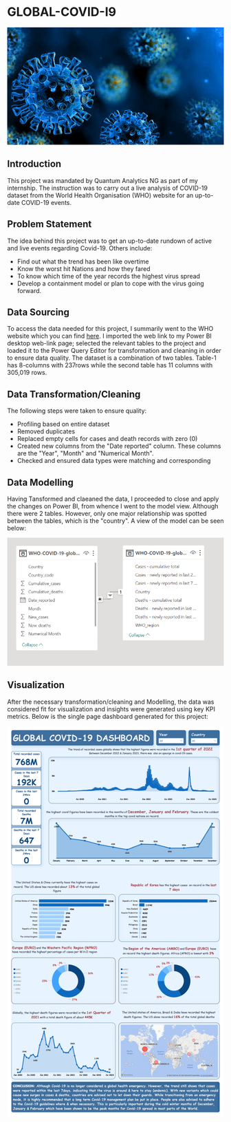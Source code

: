 # GLOBAL-COVID-I9

![](Covid_Virus.jpg)

## Introduction
This project was mandated by Quantum Analytics NG as part of my internship. The instruction was to carry out a live analysis of COVID-19 dataset from the World Health Organisation (WHO) website for an up-to-date COVID-19 events. 


## Problem Statement
The idea behind this project was to get an up-to-date rundown of active and live events regarding Covid-19. Others include:

- Find out what the trend has been like overtime
- Know the worst hit Nations and how they fared
- To know which time of the year records the highest virus spread
- Develop a containment model or plan to cope with the virus going forward.


## Data Sourcing
To access the data needed for this project,  I summarily went to the WHO website which you can find [here](https://covid19.who.int/).
I imported the web link to my Power BI desktop web-link page; selected the relevant tables to the project and loaded it to the Power Query Editor for transformation and cleaning in order to ensure data quality. The dataset is a combination of two tables.  Table-1 has 8-columns with 237rows while the second table has 11 columns with 305,019 rows.


## Data Transformation/Cleaning
The following steps were taken to ensure quality:

- Profiling based on entire dataset
- Removed duplicates
- Replaced empty cells for cases and death records with zero (0)
- Created new columns from the  "Date reported" column. These columns are the "Year", "Month" and "Numerical Month".
- Checked and ensured data types were matching and corresponding

## Data Modelling
Having Tansformed and claeaned the data, I proceeded to close and apply the changes on Power BI, from whence I went to the model view. Although there were 2 tables. However, only one major relationship was spotted between the tables, which is the "country". A view of the model can be seen below:


![](Covid-19_Model.png)


## Visualization
After the necessary transformation/cleaning and Modelling, the data was considered fit for visualization and insights were generated using key KPI metrics. Below is the single page dashboard generated for this project:

![](Global_covid-19_dashboard_page.jpg)
